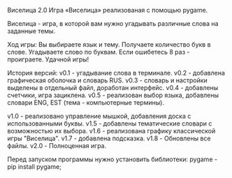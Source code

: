 Виселица 2.0
Игра «Виселица» реализованая с помощью pygame.

Виселица - игра, в которой вам нужно угадывать различные слова на заданные темы.

Ход игры:
Вы выбираете язык и тему.
Получаете количество букв в слове.
Угадываете слово по буквам.
Если ошибетесь 8 раз - проиграете.
Удачной игры!

История версий:
v0.1 - угадывание слова в терминале.
v0.2 - добавлена графическая оболочка и словарь RUS.
v0.3 - словарь и настройки выделены в отдельный файл, доработан интерфейс.
v0.4 - добавлены счетчики, игра зациклена.
v0.5 - реализован выбор языка, добавлены словари ENG, EST (тема - компьютерные термины).

v1.0 - реализовано управление мышкой, добавления доска с использованными буквы.
v1.5 - добавлены тематические словари с возможностью их выбора.
v1.6 - реализована графику классической игры "Виселица".
v1.7 - добавлена подсказка.
v1.8 - Обновлены все файлы.
v2.0 - Полноценная игра.

Перед запуском программы нужно установить библиотеки:
pygame - pip install pygame;
